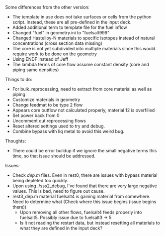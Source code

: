 
Some differences from the other version:
- The template in use does not take surfaces or cells from the python script. Instead, these are all pre-defined in the input deck.
- Added additional term to template file for the fuel inflow
- Changed "fuel" in geometry.ini to "fuelsalt999"
- Changed Hastelloy-N materials to specific isotopes instead of natural concentrations (cross section data missing)
- The core is not yet subdivided into multiple materials since this would require work to be done on the geometry
- Using ENDF instead of Jeff
- The lambda terms of core flow assume constant density (core and piping same densities)

Things to do:
- For bulk_reprocessing, need to extract from core material as well as piping
- Customize materials in geometry
- Change feedmat to be type 2 flow
- Appears core outflow not calculated properly, material 12 is overfilled
- Set power back from 0
- Uncomment out reprocessing flows
- Reset altered settings used to try and debug.
- Combine bypass with liq metal to avoid this weird bug.

Thoughts:
- There could be error buildup if we ignore the small negative terms this time, so that issue should be addressed.

Issues:
- Check _dep.m_ files. Even in rest0, there are issues with bypass material being depleted too quickly.
- Upon using ./sss2_debug, I've found that there are very large negative values. This is bad, need to figure out cause.
- rest3_dep.m material fuelsalt4 is gaining material from somewhere. Need to determine what (Check where this issue begins (issue begins there)) 
  - Upon removing all other flows, fuelsalt4 feeds properly into fuelsalt5. Possibly issue due to fuelsalt3 -> 5
  - Is it not reading the restart data, but instead resetting all materials to what they are defined in the input deck? 


